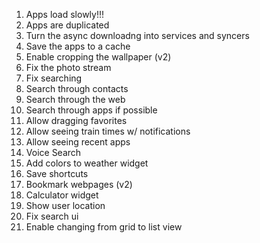 1. Apps load slowly!!!
2. Apps are duplicated
3. Turn the async downloadng into services and syncers
4. Save the apps to a cache
5. Enable cropping the wallpaper (v2)
6. Fix the photo stream
7. Fix searching
8. Search through contacts
9. Search through the web
10. Search through apps if possible
11. Allow dragging favorites
12. Allow seeing train times w/ notifications
13. Allow seeing recent apps
14. Voice Search
15. Add colors to weather widget
16. Save shortcuts
15. Bookmark webpages (v2)
16. Calculator widget
17. Show user location
18. Fix search ui
19. Enable changing from grid to list view
